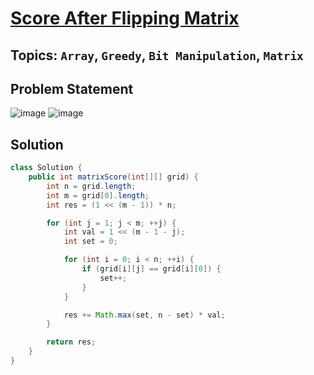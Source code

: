 # [Score After Flipping Matrix](https://leetcode.com/problems/score-after-flipping-matrix/description/?envType=daily-question&envId=2024-05-13)
## Topics: `Array`, `Greedy`, `Bit Manipulation`, `Matrix`
## Problem Statement
![image](https://github.com/SiddhantKumarMaurya/LeetCode_Questions/assets/107787014/74464323-f076-4fc2-aa27-e92a5c229b68)
![image](https://github.com/SiddhantKumarMaurya/LeetCode_Questions/assets/107787014/207720fd-c274-4795-a058-0bbf9ef88008)
## Solution
```java
class Solution {
    public int matrixScore(int[][] grid) {
        int n = grid.length;
        int m = grid[0].length;
        int res = (1 << (m - 1)) * n;

        for (int j = 1; j < m; ++j) {
            int val = 1 << (m - 1 - j);
            int set = 0;

            for (int i = 0; i < n; ++i) {
                if (grid[i][j] == grid[i][0]) {
                    set++;
                }
            }

            res += Math.max(set, n - set) * val;
        }

        return res;
    }
}
```
